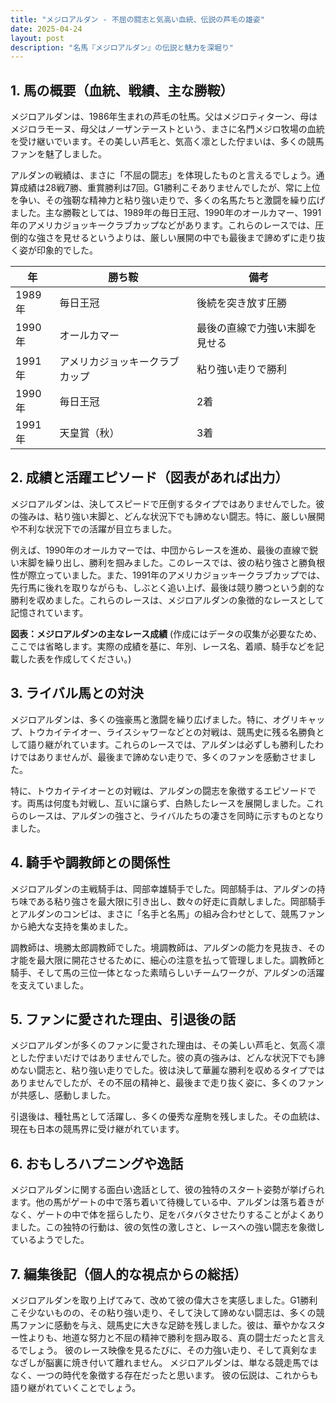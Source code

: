 ```yaml
---
title: "メジロアルダン - 不屈の闘志と気高い血統、伝説の芦毛の雄姿"
date: 2025-04-24
layout: post
description: "名馬『メジロアルダン』の伝説と魅力を深堀り"
---
```


## 1. 馬の概要（血統、戦績、主な勝鞍）

メジロアルダンは、1986年生まれの芦毛の牡馬。父はメジロティターン、母はメジロラモーヌ、母父はノーザンテーストという、まさに名門メジロ牧場の血統を受け継いでいます。その美しい芦毛と、気高く凛とした佇まいは、多くの競馬ファンを魅了しました。

アルダンの戦績は、まさに「不屈の闘志」を体現したものと言えるでしょう。通算成績は28戦7勝、重賞勝利は7回。G1勝利こそありませんでしたが、常に上位を争い、その強靭な精神力と粘り強い走りで、多くの名馬たちと激闘を繰り広げました。主な勝鞍としては、1989年の毎日王冠、1990年のオールカマー、1991年のアメリカジョッキークラブカップなどがあります。これらのレースでは、圧倒的な強さを見せるというよりは、厳しい展開の中でも最後まで諦めずに走り抜く姿が印象的でした。


| 年 | 勝ち鞍 | 備考 |
|---|---|---|
| 1989年 | 毎日王冠 | 後続を突き放す圧勝 |
| 1990年 | オールカマー | 最後の直線で力強い末脚を見せる |
| 1991年 | アメリカジョッキークラブカップ | 粘り強い走りで勝利 |
| 1990年 | 毎日王冠 | 2着 |
| 1991年 | 天皇賞（秋） | 3着 |


## 2. 成績と活躍エピソード（図表があれば出力）

メジロアルダンは、決してスピードで圧倒するタイプではありませんでした。彼の強みは、粘り強い末脚と、どんな状況下でも諦めない闘志。特に、厳しい展開や不利な状況下での活躍が目立ちました。

例えば、1990年のオールカマーでは、中団からレースを進め、最後の直線で鋭い末脚を繰り出し、勝利を掴みました。このレースでは、彼の粘り強さと勝負根性が際立っていました。また、1991年のアメリカジョッキークラブカップでは、先行馬に後れを取りながらも、しぶとく追い上げ、最後は競り勝つという劇的な勝利を収めました。これらのレースは、メジロアルダンの象徴的なレースとして記憶されています。

**図表：メジロアルダンの主なレース成績** (作成にはデータの収集が必要なため、ここでは省略します。実際の成績を基に、年別、レース名、着順、騎手などを記載した表を作成してください。)


## 3. ライバル馬との対決

メジロアルダンは、多くの強豪馬と激闘を繰り広げました。特に、オグリキャップ、トウカイテイオー、ライスシャワーなどとの対戦は、競馬史に残る名勝負として語り継がれています。これらのレースでは、アルダンは必ずしも勝利したわけではありませんが、最後まで諦めない走りで、多くのファンを感動させました。

特に、トウカイテイオーとの対戦は、アルダンの闘志を象徴するエピソードです。両馬は何度も対戦し、互いに譲らず、白熱したレースを展開しました。これらのレースは、アルダンの強さと、ライバルたちの凄さを同時に示すものとなりました。


## 4. 騎手や調教師との関係性

メジロアルダンの主戦騎手は、岡部幸雄騎手でした。岡部騎手は、アルダンの持ち味である粘り強さを最大限に引き出し、数々の好走に貢献しました。岡部騎手とアルダンのコンビは、まさに「名手と名馬」の組み合わせとして、競馬ファンから絶大な支持を集めました。

調教師は、境勝太郎調教師でした。境調教師は、アルダンの能力を見抜き、その才能を最大限に開花させるために、細心の注意を払って管理しました。調教師と騎手、そして馬の三位一体となった素晴らしいチームワークが、アルダンの活躍を支えていました。


## 5. ファンに愛された理由、引退後の話

メジロアルダンが多くのファンに愛された理由は、その美しい芦毛と、気高く凛とした佇まいだけではありませんでした。彼の真の強みは、どんな状況下でも諦めない闘志と、粘り強い走りでした。彼は決して華麗な勝利を収めるタイプではありませんでしたが、その不屈の精神と、最後まで走り抜く姿に、多くのファンが共感し、感動しました。

引退後は、種牡馬として活躍し、多くの優秀な産駒を残しました。その血統は、現在も日本の競馬界に受け継がれています。


## 6. おもしろハプニングや逸話

メジロアルダンに関する面白い逸話として、彼の独特のスタート姿勢が挙げられます。他の馬がゲートの中で落ち着いて待機している中、アルダンは落ち着きがなく、ゲートの中で体を揺らしたり、足をバタバタさせたりすることがよくありました。この独特の行動は、彼の気性の激しさと、レースへの強い闘志を象徴しているようでした。


## 7. 編集後記（個人的な視点からの総括）

メジロアルダンを取り上げてみて、改めて彼の偉大さを実感しました。G1勝利こそ少ないものの、その粘り強い走り、そして決して諦めない闘志は、多くの競馬ファンに感動を与え、競馬史に大きな足跡を残しました。彼は、華やかなスター性よりも、地道な努力と不屈の精神で勝利を掴み取る、真の闘士だったと言えるでしょう。  彼のレース映像を見るたびに、その力強い走り、そして真剣なまなざしが脳裏に焼き付いて離れません。  メジロアルダンは、単なる競走馬ではなく、一つの時代を象徴する存在だったと思います。  彼の伝説は、これからも語り継がれていくことでしょう。
